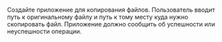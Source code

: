 Создайте приложение для копирования файлов. Пользователь вводит путь к оригинальному файлу и путь к тому месту куда нужно скопировать файл. Приложение должно сообщить об успешности или неуспешности операции.
